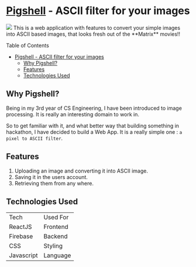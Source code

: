 # [Pigshell](https://pigshell.netlify.app/) - ASCII filter for your images
<img src="https://repository-images.githubusercontent.com/497802344/0ad866d9-2aa8-4abf-82bc-cf750daaf50a"/>
This is a web application with features to convert your simple images into ASCII based images, that looks fresh out of the **Matrix** movies!!

Table of Contents
- [Pigshell - ASCII filter for your images](#pigshell---ascii-filter-for-your-images)
  - [Why Pigshell?](#why-pigshell)
  - [Features](#features)
  - [Technologies Used](#technologies-used)

## Why Pigshell?
Being in my 3rd year of CS Engineering, I have been introduced to image processing. It is really an interesting domain to work in.

So to get familiar with it, and what better way that building something in hackathon, I have decided to build a Web App.
It is a really simple one : `a pixel to ASCII filter`.

## Features 
 
1. Uploading an image and converting it into ASCII image.
2. Saving it in the users account.
3. Retrieving them from any where.
## Technologies Used
<table>
    <tr>
        <td>Tech</td>
        <td>Used For</td>
    </tr>
    <tr>
        <td>ReactJS</td>
        <td>Frontend</td>
    </tr>
    <tr>
        <td>Firebase</td>
        <td>Backend</td>
    </tr>
    <tr>
        <td>CSS</td>
        <td>Styling</td>
    </tr>
    <tr>
        <td>Javascript</td>
        <td>Language</td>
    </tr>
</table>
